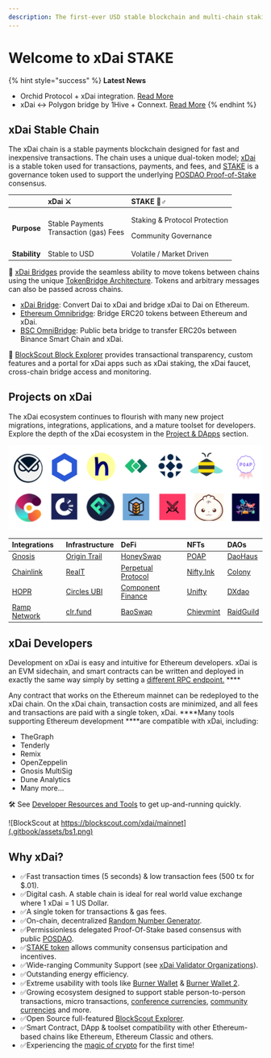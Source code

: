 ```yaml
---
description: The first-ever USD stable blockchain and multi-chain staking token
---
```


# Welcome to xDai STAKE

{% hint style="success" %}
**Latest News**

* Orchid Protocol + xDai integration. [Read More](about-xdai/project-spotlights/orchid-vpn.md)
* xDai &lt;-&gt; Polygon bridge by 1Hive + Connext. [Read More](for-users/bridges/xdai-matic-connext-bridge.md)
{% endhint %}

## xDai Stable Chain

The xDai chain is a stable payments blockchain designed for fast and inexpensive transactions. The chain uses a unique dual-token model;  [xDai ](for-users/get-xdai-tokens/)is a stable token used for transactions, payments, and fees, and [STAKE](for-stakers/stake-token/) is a governance token used to support the underlying [POSDAO Proof-of-Stake](for-validators/posdao-whitepaper.md) consensus.

<table>
  <thead>
    <tr>
      <th style="text-align:left"></th>
      <th style="text-align:left">xDai &#x2694;</th>
      <th style="text-align:left">STAKE &#x1F9B8;&#x2642;</th>
    </tr>
  </thead>
  <tbody>
    <tr>
      <td style="text-align:left"><b>Purpose</b>
      </td>
      <td style="text-align:left">Stable Payments
        <br />Transaction (gas) Fees</td>
      <td style="text-align:left">
        <p>Staking &amp; Protocol Protection</p>
        <p>Community Governance</p>
      </td>
    </tr>
    <tr>
      <td style="text-align:left"><b>Stability</b>
      </td>
      <td style="text-align:left">Stable to USD</td>
      <td style="text-align:left">Volatile / Market Driven</td>
    </tr>
  </tbody>
</table>

🌉 [xDai Bridges](about-xdai/faqs/bridges-xdai-bridge-and-omnibridge.md) provide the seamless ability to move tokens between chains using the unique [TokenBridge Architecture](https://docs.tokenbridge.com). Tokens and arbitrary messages can also be passed across chains.

* [xDai Bridge](for-users/bridges/converting-xdai-via-bridge/): Convert Dai to xDai and bridge xDai to Dai on Ethereum.
* [Ethereum Omnibridge](for-users/bridges/omnibridge.md): Bridge ERC20 tokens between Ethereum and xDai.
* [BSC OmniBridge](for-users/bridges/binance-smart-chain-omnibridge/): Public beta bridge to transfer ERC20s between Binance Smart Chain and xDai.

🔎 [BlockScout Block Explorer](https://blockscout.com/xdai/mainnet) provides transactional transparency, custom features and a portal for xDai apps such as xDai staking, the xDai faucet, cross-chain bridge access and monitoring.

## Projects on xDai

The xDai ecosystem continues to flourish with many new project migrations, integrations, applications, and a mature toolset for developers. Explore the depth of the xDai ecosystem in the [Project & DApps](about-xdai/project-spotlights/) section.

![Featured Applications and xDai Integrations](.gitbook/assets/colorful-sunglasses-twitter-header.png)

| Integrations | Infrastructure | DeFi | NFTs | DAOs |
| :--- | :--- | :--- | :--- | :--- |
| [Gnosis](about-xdai/project-spotlights/gnosis/) | [Origin Trail](https://origintrail.io/) | [HoneySwap](about-xdai/project-spotlights/honeyswap.md) | [POAP](https://www.poap.xyz/) | [DaoHaus](about-xdai/project-spotlights/daohaus.md) |
| [Chainlink](about-xdai/project-spotlights/chainlink/) | [RealT](https://realt.co/) | [Perpetual Protocol](about-xdai/project-spotlights/perpetual-protocol.md) | [Nifty.Ink](about-xdai/project-spotlights/nifty.ink.md) | [Colony](https://colony.io/) |
| [HOPR](https://hoprnet.org/) | [Circles UBI](about-xdai/project-spotlights/circles-ubi.md) | [Component Finance](about-xdai/project-spotlights/component-finance.md) | [Unifty](https://unifty.io) | [DXdao](https://dxdao.medium.com/) |
| [Ramp Network](https://ramp.network/) | [clr.fund](about-xdai/project-spotlights/clr-fund.md) | [BaoSwap](https://www.bao.finance/) | [Chievmint](https://chiev.net/) | [RaidGuild](https://raidguild.org/) |

## **xDai Developers**

Development on xDai is easy and intuitive for Ethereum developers. xDai is an EVM sidechain, and smart contracts can be written and deployed in exactly the same way simply by setting a [different RPC endpoint.](for-developers/developer-resources/#json-rpc-endpoints) ****

Any contract that works on the Ethereum mainnet can be redeployed to the xDai chain. On the xDai chain, transaction costs are minimized, and all fees and transactions are paid with a single token, xDai. ****Many tools supporting Ethereum development ****are compatible with xDai, including: 

* TheGraph
* Tenderly
* Remix
* OpenZeppelin
* Gnosis MultiSig
* Dune Analytics
* Many more...

🛠 See [Developer Resources and Tools](for-developers/developer-resources/) to get up-and-running quickly.

![BlockScout at https://blockscout.com/xdai/mainnet](.gitbook/assets/bs1.png)

## **Why xDai?**

* ✅Fast transaction times \(5 seconds\) & low transaction fees \(500 tx for $.01\).
* ✅Digital cash. A stable chain is ideal for real world value exchange where 1 xDai = 1 US Dollar.
* ✅A single token for transactions & gas fees.
* ✅On-chain, decentralized [Random Number Generator](for-developers/on-chain-random-numbers/).
* ✅Permissionless delegated Proof-Of-Stake based consensus with public [POSDAO](for-validators/posdao-whitepaper.md).
* ✅[STAKE token](for-stakers/stake-token/) allows community consensus participation and incentives. 
* ✅Wide-ranging Community Support \(see [xDai Validator Organizations](for-validators/about-xdai-validators/original-xdai-validators/)\).
* ✅Outstanding energy efficiency.
* ✅Extreme usability with tools like [Burner Wallet](for-users/wallets/burner-wallet/) & [Burner Wallet 2](for-users/wallets/burner-wallet-2.md).
* ✅Growing ecosystem designed to support stable person-to-person transactions, micro transactions, [conference currencies](about-xdai/use-cases/cryptocurrency-for-events-and-conferences/), [community currencies](about-xdai/use-cases/community-currencies.md) and more.
* ✅Open Source full-featured [BlockScout Explorer](https://blockscout.com/xdai/mainnet).
* ✅Smart Contract, DApp & toolset compatibility with other Ethereum-based chains like Ethereum, Ethereum Classic and others.
* ✅Experiencing the [magic of crypto](about-xdai/news-and-information/crypto-influencers-on-xdai.md#anthony-pompliano) for the first time!

